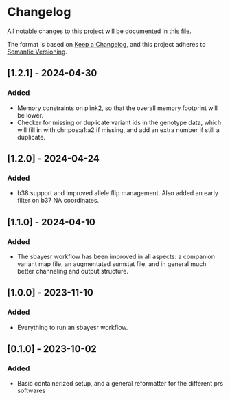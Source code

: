 # Changelog
All notable changes to this project will be documented in this file.

The format is based on [Keep a Changelog](https://keepachangelog.com/en/1.0.0/),
and this project adheres to [Semantic Versioning](https://semver.org/spec/v2.0.0.html).

## [1.2.1] - 2024-04-30
### Added

- Memory constraints on plink2, so that the overall memory footprint will be lower.
- Checker for missing or duplicate variant ids in the genotype data, which will fill in with chr:pos:a1:a2 if missing, and add an extra number if still a duplicate.

## [1.2.0] - 2024-04-24
### Added

- b38 support and improved allele flip management. Also added an early filter on b37 NA coordinates.

## [1.1.0] - 2024-04-10
### Added

- The sbayesr workflow has been improved in all aspects: a companion variant map file, an augmentated sumstat file, and in general much better channeling and output structure.

## [1.0.0] - 2023-11-10
### Added

- Everything to run an sbayesr workflow.

## [0.1.0] - 2023-10-02
### Added

- Basic containerized setup, and a general reformatter for the different prs softwares


